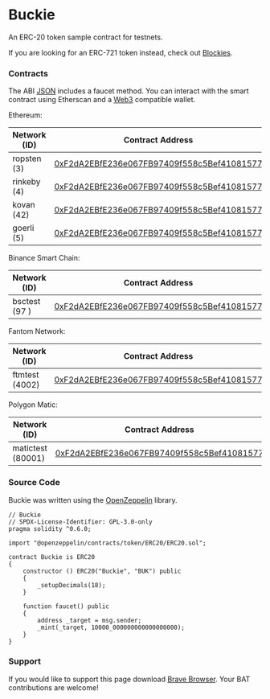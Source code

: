 # Buckie

An ERC-20 token sample contract for testnets.

If you are looking for an ERC-721 token instead, check out [Blockies](https://blockies.tk/).

### Contracts

The ABI [JSON](Buckie.json) includes a faucet method. You can interact with the smart contract using Etherscan and a [Web3](https://web3js.readthedocs.io/) compatible wallet.

Ethereum:

| Network (ID)      | Contract Address                                                                                                                        |
| ----------------- | --------------------------------------------------------------------------------------------------------------------------------------- |
| ropsten (3)       | [0xF2dA2EBfE236e067FB97409f558c5Bef41081577](https://ropsten.etherscan.io/address/0xF2dA2EBfE236e067FB97409f558c5Bef41081577)           |
| rinkeby (4)       | [0xF2dA2EBfE236e067FB97409f558c5Bef41081577](https://rinkeby.etherscan.io/address/0xF2dA2EBfE236e067FB97409f558c5Bef41081577)           |
| kovan (42)        | [0xF2dA2EBfE236e067FB97409f558c5Bef41081577](https://kovan.etherscan.io/address/0xF2dA2EBfE236e067FB97409f558c5Bef41081577)             |
| goerli (5)        | [0xF2dA2EBfE236e067FB97409f558c5Bef41081577](https://goerli.etherscan.io/address/0xF2dA2EBfE236e067FB97409f558c5Bef41081577)            |

Binance Smart Chain:

| Network (ID)      | Contract Address                                                                                                                        |
| ----------------- | --------------------------------------------------------------------------------------------------------------------------------------- |
| bsctest (97     ) | [0xF2dA2EBfE236e067FB97409f558c5Bef41081577](https://testnet.bscscan.com/address/0xF2dA2EBfE236e067FB97409f558c5Bef41081577)            |

Fantom Network:

| Network (ID)      | Contract Address                                                                                                                        |
| ----------------- | --------------------------------------------------------------------------------------------------------------------------------------- |
| ftmtest (4002)    | [0xF2dA2EBfE236e067FB97409f558c5Bef41081577](https://testnet.ftmscan.com/address/0xF2dA2EBfE236e067FB97409f558c5Bef41081577)            |

Polygon Matic:

| Network (ID)      | Contract Address                                                                                                                        |
| ----------------- | --------------------------------------------------------------------------------------------------------------------------------------- |
| matictest (80001) | [0xF2dA2EBfE236e067FB97409f558c5Bef41081577](https://mumbai.polygonscan.com/address/0xF2dA2EBfE236e067FB97409f558c5Bef41081577)         |

### Source Code

Buckie was written using the [OpenZeppelin](https://openzeppelin.com/) library.

```solidity
// Buckie
// SPDX-License-Identifier: GPL-3.0-only
pragma solidity ^0.6.0;

import "@openzeppelin/contracts/token/ERC20/ERC20.sol";

contract Buckie is ERC20
{
	constructor () ERC20("Buckie", "BUK") public
	{
		_setupDecimals(18);
	}

	function faucet() public
	{
		address _target = msg.sender;
		_mint(_target, 10000_000000000000000000);
	}
}
```

### Support

If you would like to support this page download [Brave Browser](https://brave.com/buc011). Your BAT contributions are welcome!
